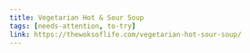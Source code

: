 ```yaml
---
title: Vegetarian Hot & Sour Soup
tags: [needs-attention, to-try]
link: https://thewoksoflife.com/vegetarian-hot-sour-soup/
---
```


